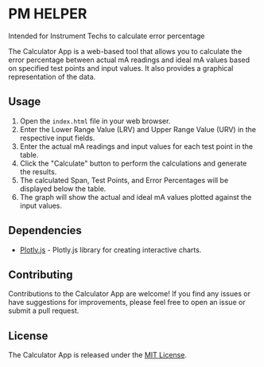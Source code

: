 # PM HELPER
Intended for Instrument Techs to calculate error percentage

The Calculator App is a web-based tool that allows you to calculate the error percentage between actual mA readings and ideal mA values based on specified test points and input values. It also provides a graphical representation of the data.

## Usage

1. Open the `index.html` file in your web browser.
2. Enter the Lower Range Value (LRV) and Upper Range Value (URV) in the respective input fields.
3. Enter the actual mA readings and input values for each test point in the table.
4. Click the "Calculate" button to perform the calculations and generate the results.
5. The calculated Span, Test Points, and Error Percentages will be displayed below the table.
6. The graph will show the actual and ideal mA values plotted against the input values.

## Dependencies

- [Plotly.js](https://plotly.com/javascript/) - Plotly.js library for creating interactive charts.

## Contributing

Contributions to the Calculator App are welcome! If you find any issues or have suggestions for improvements, please feel free to open an issue or submit a pull request.

## License

The Calculator App is released under the [MIT License](LICENSE).
